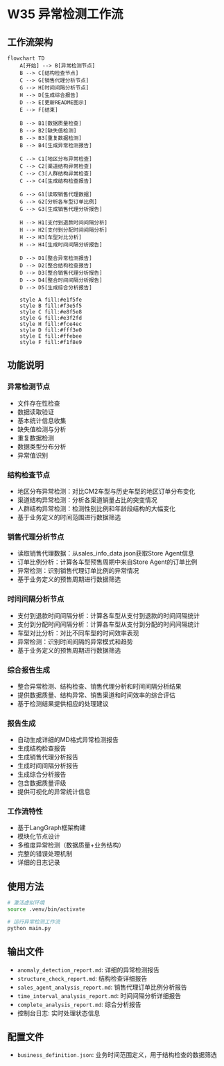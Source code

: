 # W35 异常检测工作流

## 工作流架构

```mermaid
flowchart TD
    A[开始] --> B[异常检测节点]
    B --> C[结构检查节点]
    C --> G[销售代理分析节点]
    G --> H[时间间隔分析节点]
    H --> D[生成综合报告]
    D --> E[更新README图示]
    E --> F[结束]
    
    B --> B1[数据质量检查]
    B --> B2[缺失值检测]
    B --> B3[重复数据检测]
    B --> B4[生成异常检测报告]
    
    C --> C1[地区分布异常检查]
    C --> C2[渠道结构异常检查]
    C --> C3[人群结构异常检查]
    C --> C4[生成结构检查报告]
    
    G --> G1[读取销售代理数据]
    G --> G2[分析各车型订单比例]
    G --> G3[生成销售代理分析报告]
    
    H --> H1[支付到退款时间间隔分析]
    H --> H2[支付到分配时间间隔分析]
    H --> H3[车型对比分析]
    H --> H4[生成时间间隔分析报告]
    
    D --> D1[整合异常检测报告]
    D --> D2[整合结构检查报告]
    D --> D3[整合销售代理分析报告]
    D --> D4[整合时间间隔分析报告]
    D --> D5[生成综合分析报告]
    
    style A fill:#e1f5fe
    style B fill:#f3e5f5
    style C fill:#e8f5e8
    style G fill:#e3f2fd
    style H fill:#fce4ec
    style D fill:#fff3e0
    style E fill:#ffebee
    style F fill:#f1f8e9
```

## 功能说明

### 异常检测节点
- 文件存在性检查
- 数据读取验证
- 基本统计信息收集
- 缺失值检测与分析
- 重复数据检测
- 数据类型分布分析
- 异常值识别

### 结构检查节点
- 地区分布异常检测：对比CM2车型与历史车型的地区订单分布变化
- 渠道结构异常检测：分析各渠道销量占比的突变情况
- 人群结构异常检测：检测性别比例和年龄段结构的大幅变化
- 基于业务定义的时间范围进行数据筛选

### 销售代理分析节点
- 读取销售代理数据：从sales_info_data.json获取Store Agent信息
- 订单比例分析：计算各车型预售周期中来自Store Agent的订单比例
- 异常检测：识别销售代理订单比例的异常情况
- 基于业务定义的预售周期进行数据筛选

### 时间间隔分析节点
- 支付到退款时间间隔分析：计算各车型从支付到退款的时间间隔统计
- 支付到分配时间间隔分析：计算各车型从支付到分配的时间间隔统计
- 车型对比分析：对比不同车型的时间效率表现
- 异常检测：识别时间间隔的异常模式和趋势
- 基于业务定义的预售周期进行数据筛选

### 综合报告生成
- 整合异常检测、结构检查、销售代理分析和时间间隔分析结果
- 提供数据质量、结构异常、销售渠道和时间效率的综合评估
- 基于检测结果提供相应的处理建议

### 报告生成
- 自动生成详细的MD格式异常检测报告
- 生成结构检查报告
- 生成销售代理分析报告
- 生成时间间隔分析报告
- 生成综合分析报告
- 包含数据质量评级
- 提供可视化的异常统计信息

### 工作流特性
- 基于LangGraph框架构建
- 模块化节点设计
- 多维度异常检测（数据质量+业务结构）
- 完整的错误处理机制
- 详细的日志记录

## 使用方法

```bash
# 激活虚拟环境
source .venv/bin/activate

# 运行异常检测工作流
python main.py
```

## 输出文件
- `anomaly_detection_report.md`: 详细的异常检测报告
- `structure_check_report.md`: 结构检查详细报告
- `sales_agent_analysis_report.md`: 销售代理订单比例分析报告
- `time_interval_analysis_report.md`: 时间间隔分析详细报告
- `complete_analysis_report.md`: 综合分析报告
- 控制台日志: 实时处理状态信息

## 配置文件
- `business_definition.json`: 业务时间范围定义，用于结构检查的数据筛选

